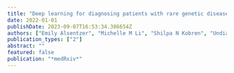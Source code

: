```yaml
---
title: "Deep learning for diagnosing patients with rare genetic diseases"
date: 2022-01-01
publishDate: 2023-09-07T16:53:34.386654Z
authors: ["Emily Alsentzer", "Michelle M Li", "Shilpa N Kobren", "Undiagnosed Diseases Network", "Isaac S Kohane", "Marinka Zitnik"]
publication_types: ["2"]
abstract: ""
featured: false
publication: "*medRxiv*"
---
```


